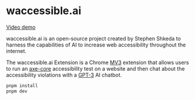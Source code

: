 # waccessible.ai

[Video demo](https://youtu.be/FqWkPSTvH9s)

waccessible.ai is an open-source project created by Stephen Shkeda to harness the capabilities of AI to increase web accessibility throughout the internet.

The waccessible.ai Extension is a Chrome [MV3](https://developer.chrome.com/docs/extensions/develop/migrate)
extension that allows users to run an [axe-core](https://github.com/dequelabs/axe-core) accessibility test on a website and then chat about the accessibility violations with a [GPT-3](https://openai.com/blog/gpt-3-apps) AI chatbot.

```bash
pnpm install
pnpm dev
```
